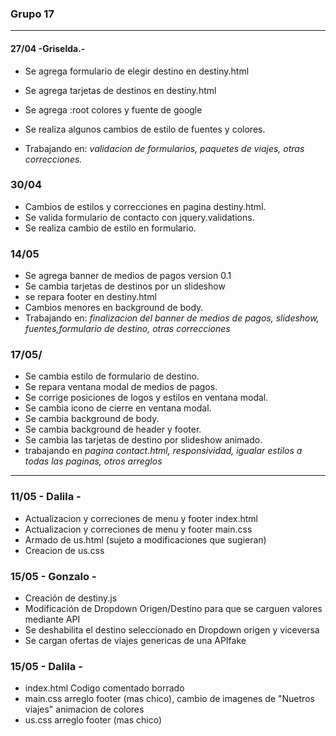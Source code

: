 ### Grupo 17

---

#### 27/04  -Griselda.-

* Se agrega formulario de elegir destino en destiny.html

* Se agrega tarjetas de destinos en destiny.html

* Se agrega :root colores y fuente de google

* Se realiza algunos cambios de estilo de fuentes y colores.

* Trabajando en:  *validacion de formularios, paquetes de viajes, otras correcciones.*
  

### 30/04 

* Cambios de estilos y correcciones en pagina destiny.html.
* Se valida formulario de contacto con jquery.validations.
* Se realiza cambio de estilo en formulario.

### 14/05 

* Se agrega banner de medios de pagos version 0.1
* Se cambia tarjetas de destinos por un slideshow 
* se repara footer en destiny.html
* Cambios menores en background de body.
* Trabajando en: *finalizacion del banner de medios de pagos, slideshow, fuentes,formulario de destino, otras correcciones*

### 17/05/
* Se cambia estilo de formulario de destino.
* Se repara ventana modal de medios de pagos.
* Se corrige posiciones de logos y estilos en ventana modal.
* Se cambia icono de cierre en ventana modal.
* Se cambia background de body.
* Se cambia background de header y footer.
* Se cambia las tarjetas de destino por slideshow animado.
* trabajando en *pagina contact.html, responsividad, igualar estilos a todas las paginas, otros arreglos*

---

### 11/05 - Dalila -
* Actualizacion y correciones de menu y footer index.html
* Actualizacion y correciones de menu y footer main.css
* Armado de us.html (sujeto a modificaciones que sugieran)
* Creacion de us.css

### 15/05 - Gonzalo -
*   Creación de destiny.js
*   Modificación de Dropdown Origen/Destino para que se carguen valores mediante API
*   Se deshabilita el destino seleccionado en Dropdown origen y viceversa
*   Se cargan ofertas de viajes genericas de una APIfake

### 15/05 - Dalila -
* index.html Codigo comentado borrado 
* main.css arreglo footer (mas chico), cambio de imagenes de "Nuetros viajes" animacion de colores
* us.css arreglo footer (mas chico)
